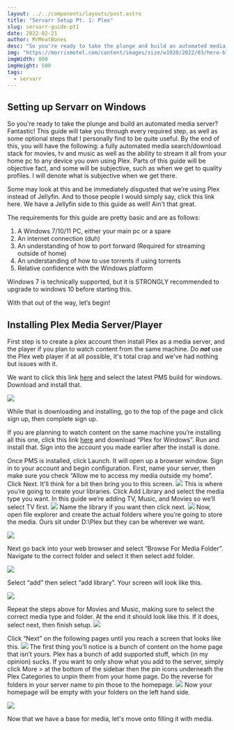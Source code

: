 ```yaml
---
layout: ../../components/layouts/post.astro
title: "Servarr Setup Pt. 1: Plex"
slug: servarr-guide-pt1
date: 2022-02-21
author: MrMeatBones
desc: "So you're ready to take the plunge and build an automated media server? Fantastic! By the end of this, you will have the following: a fully automated media search/download stack for movies, tv and music as well as the ability to stream it all from your home pc to any device you own using Plex."
img: "https://morrismotel.com/content/images/size/w1920/2022/03/hero-blog-modern-layout-1-scaled-1.jpg"
imgWidth: 800
imgHeight: 500
tags:
  - servarr
---
```


## Setting up Servarr on Windows

So you're ready to take the plunge and build an automated media server? Fantastic! This guide will take you through every required step, as well as some optional steps that I personally find to be quite useful. By the end of this, you will have the following: a fully automated media search/download stack for movies, tv and music as well as the ability to stream it all from your home pc to any device you own using Plex. Parts of this guide will be objective fact, and some will be subjective, such as when we get to quality profiles. I will denote what is subjective when we get there.

Some may look at this and be immediately disgusted that we’re using Plex instead of Jellyfin. And to those people I would simply say, click this link here. We have a Jellyfin side to this guide as well! Ain't that great.

The requirements for this guide are pretty basic and are as follows:

1. A Windows 7/10/11 PC, either your main pc or a spare
2. An internet connection (duh)
3. An understanding of how to port forward (Required for streaming outside of home)
4. An understanding of how to use torrents if using torrents
5. Relative confidence with the Windows platform

Windows 7 is technically supported, but it is STRONGLY recommended to upgrade to windows 10 before starting this.

With that out of the way, let’s begin!

## Installing Plex Media Server/Player

First step is to create a plex account then install Plex as a media server, and the player if you plan to watch content from the same machine. Do **_not_** use the Plex web player if at all possible, it's total crap and we've had nothing but issues with it.

We want to click this link [here](https://www.plex.tv/media-server-downloads/#plex-media-server) and select the latest PMS build for windows. Download and install that.

![](https://lh5.googleusercontent.com/f2flxfvHaeV8xpJ0UXgNOvd1AQXmeuMP4FMiaNytCi_Ui4hKD8OGCoM_lpt3XTHYkvjQRbkhZk8PaioDR2-vjtR8Y4BQq4NdpQp4AtpeTcogG2ifQY0vBLylV9u8aF0RJpJNr_a0)

While that is downloading and installing, go to the top of the page and click sign up, then complete sign up.

If you are planning to watch content on the same machine you’re installing all this one, click this link [here](https://www.plex.tv/media-server-downloads/#plex-app) and download “Plex for Windows”. Run and install that. Sign into the account you made earlier after the install is done.

Once PMS is installed, click Launch. It will open up a browser window. Sign in to your account and begin configuration. First, name your server, then make sure you check “Allow me to access my media outside my home”. Click Next. It'll think for a bit then bring you to this screen.
![](https://lh6.googleusercontent.com/QIb9pXoWkYigPFzzak8CzjCQrAEUzqWj-aKZpyHAy2Xw_WOB7_9wCbo25w53DEV_WfY1WiwEOHho-BZESqdwJf6N8wJ7KhkKcfOZt5fEnWl4WlIvSVBFJXwPawLuw2rLdja-1pG7)
This is where you’re going to create your libraries. Click Add Library and select the media type you want. In this guide we’re adding TV, Music, and Movies so we’ll select TV first.
![](https://lh4.googleusercontent.com/sAAGmkhvDgcu8Z1q3Erm2UZ913KXFSG4NrXPqohP3RtO3-NgSa3i85fu1k7nQ2sQawbxuVe1WEeYV_RTwqML9Buxvu0pbl1-aybpBFZMRji-THbhDmyhgs0MoAcEp3-rpmErFCkq)
Name the library if you want then click next.
![](https://lh6.googleusercontent.com/T19vRP6SvFEjpIonIAWepY2W3HFnOVX71HoKJKXrC0wpcAyfxewxqXRVdFMuq-5Lt2HJyThn9P8ajlY_7F-wuZBIodbCstiwgvhJdhzkbeq7TV01KEip9e3jcgVmjiMaTGEZbzCj)
Now, open file explorer and create the actual folders where you’re going to store the media. Ours sit under D:\Plex but they can be wherever we want.

![](https://lh5.googleusercontent.com/gB_4JhTEMYv-JbWo0UduSzkMoRlYpvJaxAi1KxAU1apQAdP365FulRirqL8KREBioKkvfK6_2_Ab7OKidOMuBsUVsabBANBP5g6Jw57Ykaq6LFGYsCq5k8FMXNCspwYPj8-XT_DN)

Next go back into your web browser and select “Browse For Media Folder”. Navigate to the correct folder and select it then select add folder.

![](https://lh3.googleusercontent.com/36W5MHneMZZKHLhMdAXjcGD9pr0df2p6g3uisj0KGQSiYqhlWp3aPAba156dlzUXPM-pDaau25n_oMiVdbao7uat0-1eaLKt77cnoPmrmdGZVDyrsZmkeTrOTcbGSPUNj3z5D6OB)

Select “add” then select “add library”. Your screen will look like this.

![](https://lh4.googleusercontent.com/qoWFkLNMBX9xjFT4hfLqDrrIl7cAW7Q7OTMpl0JJyOPjso25ORht_AwY7O9BmfE0vhfw_SS5owOnd4G4_1pV-BoJnTOz0Db4DFkYS50_WOBrZ0IL-ObWX_MOxAhjOlbWr-TwPGyA)

Repeat the steps above for Movies and Music, making sure to select the correct media type and folder. At the end it should look like this. If it does, select next, then finish setup.
![](https://lh5.googleusercontent.com/rVhjAVTuT1uHszq_SRhEB-gjvPDrU_mfxrsg8xz5TtUPWhuDNaXs9YpXijvYbGH_yvkCbzYOULFCVxkOVgpoSC0tslN9g8wMkA_ocl2eqU_mC7kEAUxRaA85jlZqBILPDxkmyolW)

Click “Next” on the following pages until you reach a screen that looks like this.
![](https://lh5.googleusercontent.com/_AMC-Be8yO4RaKYD83BUJwaQ8RcL9HnOfdtsle7PXMRuRjdla3KHMarD_O6W6SvxcmAWJ4UJKQEa-y_p2HRzWbtyBrdgp0iWvbFFv1EY8gM80tjuo7CJLMM6B3gMCdlZd4UTL4yN)
The first thing you’ll notice is a bunch of content on the home page that isn’t yours. Plex has a bunch of add supported stuff, which (in my opinion) sucks. If you want to only show what you add to the server, simply click More > at the bottom of the sidebar then the pin icons underneath the Plex Categories to unpin them from your home page. Do the reverse for folders in your server name to pin those to the homepage.
![](https://lh6.googleusercontent.com/9abjESsb7Xy7AI-YyHCCd5ewAHyIMXBDvUZtFQvmZjQb4OLsRVJhxawOPoDJB0H4QGXpNNmAR6I0bqZxxlE5vdt3dbJc6P5I2UpxhVhJJy-h8p4kXkY77mLEmOL6sXA2m1IR0gMj)
Now your homepage will be empty with your folders on the left hand side.

![](https://lh3.googleusercontent.com/cI4Ar0VLkHuFgsWF5dtU5Fe7g6EcmZEoA_EAoLmuc9lsVS_3yROHgzPdQ_qRuBnl7wlpXY2ikjYWA_FEs_lwTsZk2S2-lbgQyX0BfqKtLCBsg0_xXLEBO8_O4Qum7UxqTCHf2JO1)

Now that we have a base for media, let's move onto filling it with media.
